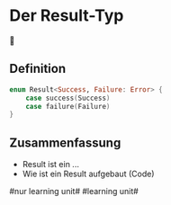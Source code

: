 # Der Result-Typ
🎉

## Definition

```swift
enum Result<Success, Failure: Error> {
    case success(Success)
    case failure(Failure)
}
```

## Zusammenfassung
- Result ist ein ...
- Wie ist ein Result aufgebaut (Code)


#nur learning unit# #learning unit#